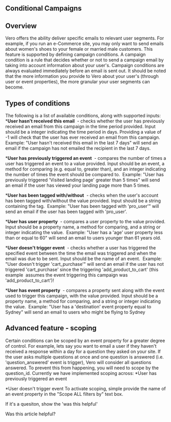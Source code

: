 
  
## Conditional Campaigns
    
## Overview
Vero offers the ability deliver specific emails to relevant user segments. For example, if you run an e-Commerce site, you may only want to send emails about women's shoes to your female or married male customers. This feature is supported by defining campaign conditions. A campaign condition is a rule that decides whether or not to send a campaign email by taking into account information about your user's. Campaign conditions are always evaluated immediately before an email is sent out.
It should be noted that the more information you provide to Vero about your user's (through user or event properties), the more granular your user segments can become.
## Types of conditions
The following is a list of available conditions, along with supported inputs:
***User hasn't received this email**
 - checks whether the user has previously received an email from this campaign in the time period provided. Input should be a integer indicating the time period in days. Providing a value of -1 will check that the user has ever received an email from this campaign. 
Example: "User hasn't received this email in the last 7 days" will send an email if the campaign has not emailed the recipient in the last 7 days.
	
***User has previously triggered an event**
 - compares the number of times a user has triggered an event to a value provided. Input should be an event, a method for comparing (e.g. equal to, greater than), and an integer indicating the number of times the event should be compared to. 
Example: "User has previously triggered 'Visited landing page' greater than 5 times" will send an email if the user has viewed your landing page more than 5 times.
	
***User has been tagged with/without**
 - checks when the user's account has been tagged with/without the value provided. Input should be a string containing the tag. 
Example: "User has been tagged with 'pro_user'" will send an email if the user has been tagged with 'pro_user'.
	
***User has user property**
 - compares a user property to the value provided. Input should be a property name, a method for comparing, and a string or integer indicating the value. 
Example: "User has a 'age' user property less than or equal to 60" will send an email to users younger than 61 years old.
	
***User doesn't trigger event**
 - checks whether a user has triggered the specified event between the time the email was triggered and when the email was due to be sent. Input should be the name of an event. 
Example: "User doesn't trigger 'cart_purchase'" will send an email if the user has not triggered 'cart_purchase' since the triggering 'add_product_to_cart' (this example 
assumes the event triggering this campaign was 'add_product_to_cart')!
	
***User has event property**
 - compares a property sent along with the event used to trigger this campaign, with the value provided. Input should be a property name, a method for comparing, and a string or integer indicating the value. 
Example: "User has a 'destination' event property equal to Sydney" will send an email to users who might be flying to Sydney
## Advanced feature - scoping
Certain conditions can be scoped by an event property for a greater degree of control. For example, lets say you want to email a user if they haven't received a response within a day for a question they asked on your site. If the user asks multiple questions at once and one question is answered (i.e. 'question_answered' event is trigger), Vero will consider all questions answered. To prevent this from happening, you will need to scope by the 
question_id.
Currently we have implemented scoping across:
*User has previously triggered an event
	
*User doesn't trigger event
To activate scoping, simple provide the name of an event property in the "Scope ALL filters by" text box.
         
        
          
If it's a quesiton, show the 'was this helpful'
            
Was this article helpful? 
                
                
